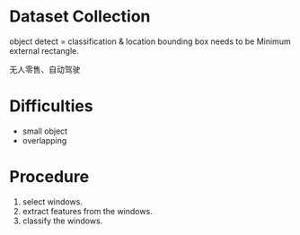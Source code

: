# Dataset Collection

object detect = classification & location
bounding box needs to be Minimum external rectangle.

无人零售、自动驾驶

# Difficulties
- small object
- overlapping

# Procedure
1. select windows.
2. extract features from the windows.
3. classify the windows.